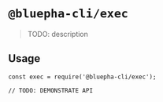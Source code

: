 # `@bluepha-cli/exec`

> TODO: description

## Usage

```
const exec = require('@bluepha-cli/exec');

// TODO: DEMONSTRATE API
```
